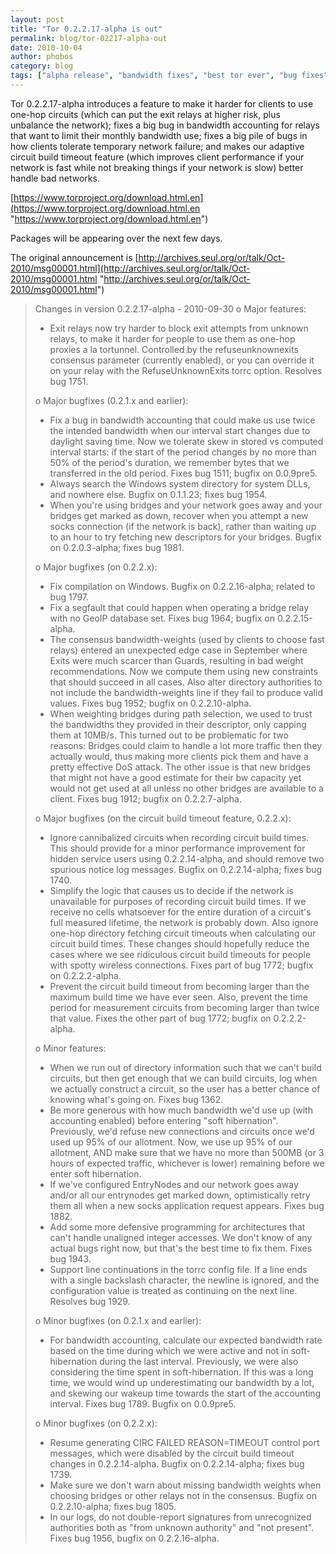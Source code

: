 ```yaml
---
layout: post
title: "Tor 0.2.2.17-alpha is out"
permalink: blog/tor-02217-alpha-out
date: 2010-10-04
author: phobos
category: blog
tags: ["alpha release", "bandwidth fixes", "best tor ever", "bug fixes", "refuse unknown exits"]
---
```


Tor 0.2.2.17-alpha introduces a feature to make it harder for clients to use one-hop circuits (which can put the exit relays at higher risk, plus unbalance the network); fixes a big bug in bandwidth accounting for relays that want to limit their monthly bandwidth use; fixes a big pile of bugs in how clients tolerate temporary network failure; and makes our adaptive circuit build timeout feature (which improves client performance if your network is fast while not breaking things if your network is slow) better handle bad networks.

[https://www.torproject.org/download.html.en](https://www.torproject.org/download.html.en "https://www.torproject.org/download.html.en")

Packages will be appearing over the next few days.

The original announcement is [http://archives.seul.org/or/talk/Oct-2010/msg00001.html](http://archives.seul.org/or/talk/Oct-2010/msg00001.html "http://archives.seul.org/or/talk/Oct-2010/msg00001.html")

> Changes in version 0.2.2.17-alpha - 2010-09-30
> o Major features:
> - Exit relays now try harder to block exit attempts from unknown
> relays, to make it harder for people to use them as one-hop proxies
> a la tortunnel. Controlled by the refuseunknownexits consensus
> parameter (currently enabled), or you can override it on your
> relay with the RefuseUnknownExits torrc option. Resolves bug 1751.
>
> o Major bugfixes (0.2.1.x and earlier):
> - Fix a bug in bandwidth accounting that could make us use twice
> the intended bandwidth when our interval start changes due to
> daylight saving time. Now we tolerate skew in stored vs computed
> interval starts: if the start of the period changes by no more than
> 50% of the period's duration, we remember bytes that we transferred
> in the old period. Fixes bug 1511; bugfix on 0.0.9pre5.
> - Always search the Windows system directory for system DLLs, and
> nowhere else. Bugfix on 0.1.1.23; fixes bug 1954.
> - When you're using bridges and your network goes away and your
> bridges get marked as down, recover when you attempt a new socks
> connection (if the network is back), rather than waiting up to an
> hour to try fetching new descriptors for your bridges. Bugfix on
> 0.2.0.3-alpha; fixes bug 1981.
>
> o Major bugfixes (on 0.2.2.x):
> - Fix compilation on Windows. Bugfix on 0.2.2.16-alpha; related to
> bug 1797.
> - Fix a segfault that could happen when operating a bridge relay with
> no GeoIP database set. Fixes bug 1964; bugfix on 0.2.2.15-alpha.
> - The consensus bandwidth-weights (used by clients to choose fast
> relays) entered an unexpected edge case in September where
> Exits were much scarcer than Guards, resulting in bad weight
> recommendations. Now we compute them using new constraints that
> should succeed in all cases. Also alter directory authorities to
> not include the bandwidth-weights line if they fail to produce
> valid values. Fixes bug 1952; bugfix on 0.2.2.10-alpha.
> - When weighting bridges during path selection, we used to trust
> the bandwidths they provided in their descriptor, only capping them
> at 10MB/s. This turned out to be problematic for two reasons:
> Bridges could claim to handle a lot more traffic then they
> actually would, thus making more clients pick them and have a
> pretty effective DoS attack. The other issue is that new bridges
> that might not have a good estimate for their bw capacity yet
> would not get used at all unless no other bridges are available
> to a client. Fixes bug 1912; bugfix on 0.2.2.7-alpha.
>
> o Major bugfixes (on the circuit build timeout feature, 0.2.2.x):
> - Ignore cannibalized circuits when recording circuit build times.
> This should provide for a minor performance improvement for hidden
> service users using 0.2.2.14-alpha, and should remove two spurious
> notice log messages. Bugfix on 0.2.2.14-alpha; fixes bug 1740.
> - Simplify the logic that causes us to decide if the network is
> unavailable for purposes of recording circuit build times. If we
> receive no cells whatsoever for the entire duration of a circuit's
> full measured lifetime, the network is probably down. Also ignore
> one-hop directory fetching circuit timeouts when calculating our
> circuit build times. These changes should hopefully reduce the
> cases where we see ridiculous circuit build timeouts for people
> with spotty wireless connections. Fixes part of bug 1772; bugfix
> on 0.2.2.2-alpha.
> - Prevent the circuit build timeout from becoming larger than
> the maximum build time we have ever seen. Also, prevent the time
> period for measurement circuits from becoming larger than twice that
> value. Fixes the other part of bug 1772; bugfix on 0.2.2.2-alpha.
>
> o Minor features:
> - When we run out of directory information such that we can't build
> circuits, but then get enough that we can build circuits, log when
> we actually construct a circuit, so the user has a better chance of
> knowing what's going on. Fixes bug 1362.
> - Be more generous with how much bandwidth we'd use up (with
> accounting enabled) before entering "soft hibernation". Previously,
> we'd refuse new connections and circuits once we'd used up 95% of
> our allotment. Now, we use up 95% of our allotment, AND make sure
> that we have no more than 500MB (or 3 hours of expected traffic,
> whichever is lower) remaining before we enter soft hibernation.
> - If we've configured EntryNodes and our network goes away and/or all
> our entrynodes get marked down, optimistically retry them all when
> a new socks application request appears. Fixes bug 1882.
> - Add some more defensive programming for architectures that can't
> handle unaligned integer accesses. We don't know of any actual bugs
> right now, but that's the best time to fix them. Fixes bug 1943.
> - Support line continuations in the torrc config file. If a line
> ends with a single backslash character, the newline is ignored, and
> the configuration value is treated as continuing on the next line.
> Resolves bug 1929.
>
> o Minor bugfixes (on 0.2.1.x and earlier):
> - For bandwidth accounting, calculate our expected bandwidth rate
> based on the time during which we were active and not in
> soft-hibernation during the last interval. Previously, we were
> also considering the time spent in soft-hibernation. If this
> was a long time, we would wind up underestimating our bandwidth
> by a lot, and skewing our wakeup time towards the start of the
> accounting interval. Fixes bug 1789. Bugfix on 0.0.9pre5.
>
> o Minor bugfixes (on 0.2.2.x):
> - Resume generating CIRC FAILED REASON=TIMEOUT control port messages,
> which were disabled by the circuit build timeout changes in
> 0.2.2.14-alpha. Bugfix on 0.2.2.14-alpha; fixes bug 1739.
> - Make sure we don't warn about missing bandwidth weights when
> choosing bridges or other relays not in the consensus. Bugfix on
> 0.2.2.10-alpha; fixes bug 1805.
> - In our logs, do not double-report signatures from unrecognized
> authorities both as "from unknown authority" and "not
> present". Fixes bug 1956, bugfix on 0.2.2.16-alpha.

